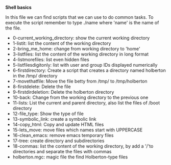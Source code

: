 **Shell basics**

In this file we can find scripts that we can use to do common tasks. To execute the script remember to type ./name where 'name' is the name of the file.

* 0-current_working_directory: show the current working directory
* 1-listit: list the content of the working directory
* 2-bring_me_home: change from working directory to 'home'
* 3-listfiles: list the content of the working directory in long format
* 4-listmorefiles: list even hidden files
* 5-listfilesdigitonly: list with user and group IDs displayed numerically
* 6-firstdirectory: Create a script that creates a directory named holberton in the /tmp/ directory
* 7-movethatfile: Move the file betty from /tmp/ to /tmp/holberton
* 8-firstdelete: Delete the file
* 9-firstdirdeletion: Delete the holberton directory
* 10-back: Change from the working directory to the previous one
* 11-lists: List the current and parent directory, also list the files of /boot directory
* 12-file_type: Show the type of file
* 13-symbolic_link: create a symbolic link
* 14-copy_html: Copy and update HTML files
* 15-lets_move: move files which names start with UPPERCASE
* 16-clean_emacs: remove emacs temporary files
* 17-tree: create directory and subdirectories
* 18-commas: list the content of the working directory, by add a '/'to directories and separate the files with commas
* holberton.mgc: magic file the find Holberton-type files
